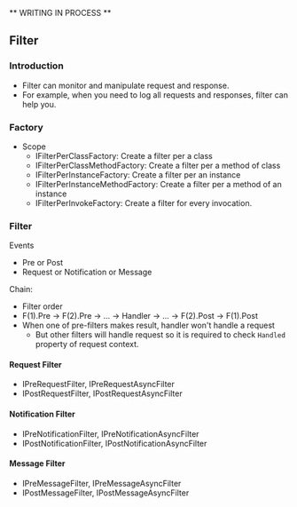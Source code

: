 ** WRITING IN PROCESS **

## Filter

### Introduction

- Filter can monitor and manipulate request and response.
- For example, when you need to log all requests and responses, filter can help you.

### Factory

- Scope
  - IFilterPerClassFactory: Create a filter per a class
  - IFilterPerClassMethodFactory: Create a filter per a method of class
  - IFilterPerInstanceFactory: Create a filter per an instance
  - IFilterPerInstanceMethodFactory: Create a filter per a method of an instance
  - IFilterPerInvokeFactory: Create a filter for every invocation.

### Filter

Events
  - Pre or Post
  - Request or Notification or Message

Chain:
  - Filter order
  - F(1).Pre -> F(2).Pre -> ... -> Handler -> ... -> F(2).Post -> F(1).Post
  - When one of pre-filters makes result, handler won't handle a request
    - But other filters will handle request so it is required to check `Handled` property of request context.

#### Request Filter

- IPreRequestFilter, IPreRequestAsyncFilter
- IPostRequestFilter, IPostRequestAsyncFilter

#### Notification Filter

- IPreNotificationFilter, IPreNotificationAsyncFilter
- IPostNotificationFilter, IPostNotificationAsyncFilter

#### Message Filter

- IPreMessageFilter, IPreMessageAsyncFilter
- IPostMessageFilter, IPostMessageAsyncFilter
